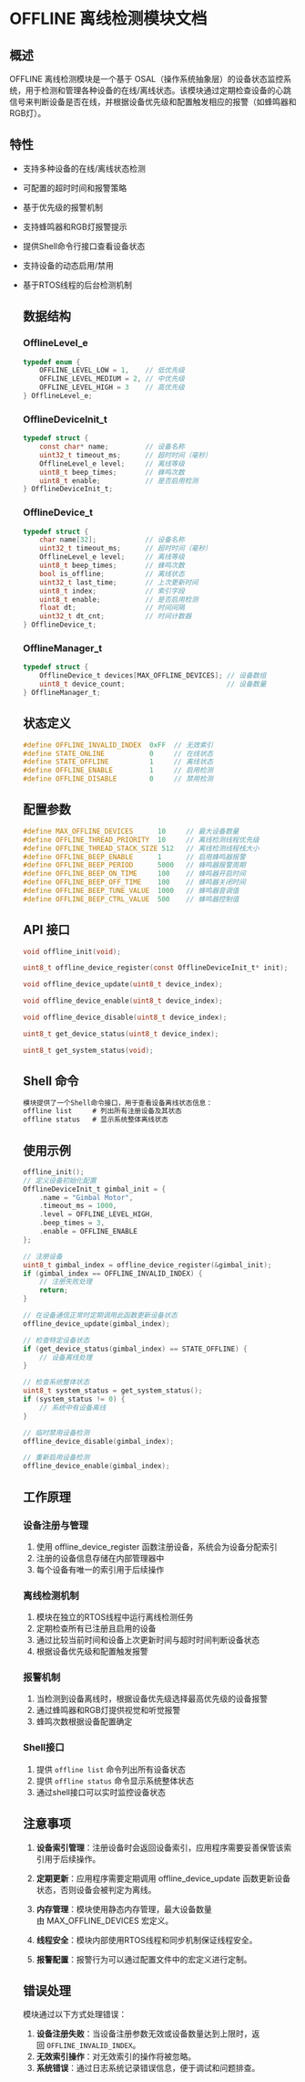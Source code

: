 # OFFLINE 离线检测模块文档

## 概述

OFFLINE 离线检测模块是一个基于 OSAL（操作系统抽象层）的设备状态监控系统，用于检测和管理各种设备的在线/离线状态。该模块通过定期检查设备的心跳信号来判断设备是否在线，并根据设备优先级和配置触发相应的报警（如蜂鸣器和RGB灯）。

## 特性

- 支持多种设备的在线/离线状态检测
- 可配置的超时时间和报警策略
- 基于优先级的报警机制
- 支持蜂鸣器和RGB灯报警提示
- 提供Shell命令行接口查看设备状态
- 支持设备的动态启用/禁用
- 基于RTOS线程的后台检测机制
  
  ## 数据结构
  
  ### OfflineLevel_e
  
  ```c
  typedef enum {
      OFFLINE_LEVEL_LOW = 1,    // 低优先级
      OFFLINE_LEVEL_MEDIUM = 2, // 中优先级
      OFFLINE_LEVEL_HIGH = 3    // 高优先级
  } OfflineLevel_e;
  ```
  
  ### OfflineDeviceInit_t
  
  ```c
  typedef struct {
      const char* name;         // 设备名称
      uint32_t timeout_ms;      // 超时时间（毫秒）
      OfflineLevel_e level;     // 离线等级
      uint8_t beep_times;       // 蜂鸣次数
      uint8_t enable;           // 是否启用检测
  } OfflineDeviceInit_t;
  ```
  
  ### OfflineDevice_t
  
  ```c
  typedef struct {
      char name[32];            // 设备名称
      uint32_t timeout_ms;      // 超时时间（毫秒）
      OfflineLevel_e level;     // 离线等级
      uint8_t beep_times;       // 蜂鸣次数
      bool is_offline;          // 离线状态
      uint32_t last_time;       // 上次更新时间
      uint8_t index;            // 索引字段
      uint8_t enable;           // 是否启用检测
      float dt;                 // 时间间隔
      uint32_t dt_cnt;          // 时间计数器
  } OfflineDevice_t; 
  ```
  
  ### OfflineManager_t
  
  ```c
  typedef struct {
      OfflineDevice_t devices[MAX_OFFLINE_DEVICES]; // 设备数组
      uint8_t device_count;                         // 设备数量
  } OfflineManager_t;
  ```
  
  ## 状态定义
  
  ```c
  #define OFFLINE_INVALID_INDEX  0xFF  // 无效索引
  #define STATE_ONLINE           0     // 在线状态
  #define STATE_OFFLINE          1     // 离线状态
  #define OFFLINE_ENABLE         1     // 启用检测
  #define OFFLINE_DISABLE        0     // 禁用检测
  ```
  
  ## 配置参数
  
  ```c
  #define MAX_OFFLINE_DEVICES      10     // 最大设备数量
  #define OFFLINE_THREAD_PRIORITY  10     // 离线检测线程优先级
  #define OFFLINE_THREAD_STACK_SIZE 512   // 离线检测线程栈大小
  #define OFFLINE_BEEP_ENABLE      1      // 启用蜂鸣器报警
  #define OFFLINE_BEEP_PERIOD      5000   // 蜂鸣器报警周期
  #define OFFLINE_BEEP_ON_TIME     100    // 蜂鸣器开启时间
  #define OFFLINE_BEEP_OFF_TIME    100    // 蜂鸣器关闭时间
  #define OFFLINE_BEEP_TUNE_VALUE  1000   // 蜂鸣器音调值
  #define OFFLINE_BEEP_CTRL_VALUE  500    // 蜂鸣器控制值
  ```
  
  
  
  ## API 接口
  
  ```c
  void offline_init(void);
  ```
  
  ```c
  uint8_t offline_device_register(const OfflineDeviceInit_t* init);
  ```
  
  ```c
  void offline_device_update(uint8_t device_index);
  ```
  
  ```c
  void offline_device_enable(uint8_t device_index);
  ```
  
  ```c
  void offline_device_disable(uint8_t device_index);
  ```
  
  ```c
  uint8_t get_device_status(uint8_t device_index);
  ```
  
  ```c
  uint8_t get_system_status(void);
  ```
  
  ## Shell 命令
  
  ```c
  模块提供了一个Shell命令接口，用于查看设备离线状态信息：
  offline list     # 列出所有注册设备及其状态
  offline status   # 显示系统整体离线状态
  ```
  
  ## 使用示例
  
  ```c
  offline_init();
  // 定义设备初始化配置
  OfflineDeviceInit_t gimbal_init = {
      .name = "Gimbal Motor",
      .timeout_ms = 1000,
      .level = OFFLINE_LEVEL_HIGH,
      .beep_times = 3,
      .enable = OFFLINE_ENABLE
  };
  
  // 注册设备
  uint8_t gimbal_index = offline_device_register(&gimbal_init);
  if (gimbal_index == OFFLINE_INVALID_INDEX) {
      // 注册失败处理
      return;
  }
  
  // 在设备通信正常时定期调用此函数更新设备状态
  offline_device_update(gimbal_index);
  
  // 检查特定设备状态
  if (get_device_status(gimbal_index) == STATE_OFFLINE) {
      // 设备离线处理
  }
  
  // 检查系统整体状态
  uint8_t system_status = get_system_status();
  if (system_status != 0) {
      // 系统中有设备离线
  }
  
  // 临时禁用设备检测
  offline_device_disable(gimbal_index);
  
  // 重新启用设备检测
  offline_device_enable(gimbal_index);
  ```
  
  ## 工作原理
  
  ### 设备注册与管理
  1. 使用 offline_device_register 函数注册设备，系统会为设备分配索引
  2. 注册的设备信息存储在内部管理器中
  3. 每个设备有唯一的索引用于后续操作
  
  ### 离线检测机制
  
  1. 模块在独立的RTOS线程中运行离线检测任务
  2. 定期检查所有已注册且启用的设备
  3. 通过比较当前时间和设备上次更新时间与超时时间判断设备状态
  4. 根据设备优先级和配置触发报警
  
  ### 报警机制
  
  1. 当检测到设备离线时，根据设备优先级选择最高优先级的设备报警
  2. 通过蜂鸣器和RGB灯提供视觉和听觉报警
  3. 蜂鸣次数根据设备配置确定
  
  ### Shell接口
  
  1. 提供 `offline list` 命令列出所有设备状态
  2. 提供 `offline status` 命令显示系统整体状态
  3. 通过shell接口可以实时监控设备状态
  
  ## 注意事项
  
  1. **设备索引管理**：注册设备时会返回设备索引，应用程序需要妥善保管该索引用于后续操作。
  
  2. **定期更新**：应用程序需要定期调用 offline_device_update 函数更新设备状态，否则设备会被判定为离线。
  
  3. **内存管理**：模块使用静态内存管理，最大设备数量由 MAX_OFFLINE_DEVICES 宏定义。
  
  4. **线程安全**：模块内部使用RTOS线程和同步机制保证线程安全。
  
  5. **报警配置**：报警行为可以通过配置文件中的宏定义进行定制。
  
  ## 错误处理
  
  模块通过以下方式处理错误：
  
  1. **设备注册失败**：当设备注册参数无效或设备数量达到上限时，返回 `OFFLINE_INVALID_INDEX`。
  2. **无效索引操作**：对无效索引的操作将被忽略。
  3. **系统错误**：通过日志系统记录错误信息，便于调试和问题排查。
  
  
